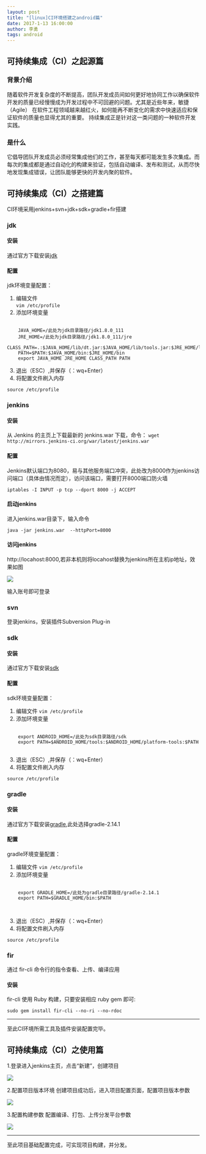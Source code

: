 ```yaml
---
layout: post
title: "[linux]CI环境搭建之android篇"
date: 2017-1-13 16:00:00
author: 李勇
tags: android
---
```



## 可持续集成（CI）之起源篇

### 背景介绍
随着软件开发复杂度的不断提高，团队开发成员间如何更好地协同工作以确保软件开发的质量已经慢慢成为开发过程中不可回避的问题。尤其是近些年来，敏捷（Agile） 在软件工程领域越来越红火，如何能再不断变化的需求中快速适应和保证软件的质量也显得尤其的重要。 持续集成正是针对这一类问题的一种软件开发实践。

### 是什么
它倡导团队开发成员必须经常集成他们的工作，甚至每天都可能发生多次集成。而每次的集成都是通过自动化的构建来验证，包括自动编译、发布和测试，从而尽快地发现集成错误，让团队能够更快的开发内聚的软件。

## 可持续集成（CI）之搭建篇
CI环境采用jenkins+svn+jdk+sdk+gradle+fir搭建

### jdk
#### 安装
通过官方下载安装[jdk](http://java.com/) 
#### 配置
jdk环境变量配置：  
1. 编辑文件  
```vim /etc/profile```  
2. 添加环境变量  

```  

    JAVA_HOME=/此处为jdk目录路径/jdk1.8.0_111    
	JRE_HOME=/此处为jdk目录路径/jdk1.8.0_111/jre  
    CLASS_PATH=.:$JAVA_HOME/lib/dt.jar:$JAVA_HOME/lib/tools.jar:$JRE_HOME/lib  
    PATH=$PATH:$JAVA_HOME/bin:$JRE_HOME/bin  
    export JAVA_HOME JRE_HOME CLASS_PATH PATH  
```    
3. 退出（ESC）,并保存（：wq+Enter）  
4. 将配置文件刷入内存  

```source /etc/profile```

### jenkins
#### 安装
从 Jenkins 的主页上下载最新的 jenkins.war 下载，命令：
```wget http://mirrors.jenkins-ci.org/war/latest/jenkins.war```
#### 配置
Jenkins默认端口为8080，易与其他服务端口冲突，此处改为8000作为jenkins访问端口（具体由情况而定），访问该端口，需要打开8000端口防火墙  

```
iptables -I INPUT -p tcp --dport 8000 -j ACCEPT
```

#### 启动jenkins
进入jenkins.war目录下，输入命令  
```
java -jar jenkins.war  --httpPort=8000
```

#### 访问jenkins
http://locahost:8000,若非本机则将locahost替换为jenkins所在主机ip地址，效果如图

![](/img/post/jenkins_android/jenkins_longin.png)

输入账号即可登录

### svn
登录jenkins，安装插件Subversion Plug-in

### sdk 

#### 安装
通过官方下载安装[sdk](https://developer.android.com/index.html)  

#### 配置
sdk环境变量配置：  
1. 编辑文件 
```vim /etc/profile```  
2. 添加环境变量  
```   

    export ANDROID_HOME=/此处为sdk目录路径/sdk
	export PATH=$ANDROID_HOME/tools:$ANDROID_HOME/platform-tools:$PATH
  
```    
3. 退出（ESC）,并保存（：wq+Enter）  
4. 将配置文件刷入内存  
 
```source /etc/profile```

### gradle

#### 安装
通过官方下载安装[gradle](https://gradle.org/gradle-download/),此处选择gradle-2.14.1

#### 配置
gradle环境变量配置：  
1. 编辑文件 
```vim /etc/profile```  
2. 添加环境变量  
```   

    export GRADLE_HOME=/此处为gradle目录路径/gradle-2.14.1
	export PATH=$GRADLE_HOME/bin:$PATH

  
```    
3. 退出（ESC）,并保存（：wq+Enter）  
4. 将配置文件刷入内存  
 
```source /etc/profile```

### fir
通过 fir-cli 命令行的指令查看、上传、编译应用
#### 安装  
fir-cli 使用 Ruby 构建，只要安装相应 ruby gem 即可:  

```sudo gem install fir-cli --no-ri --no-rdoc```

***
至此CI环境所需工具及插件安装配置完毕。  

## 可持续集成（CI）之使用篇
1.登录进入jenkins主页，点击“新建”，创建项目

![](/img/post/jenkins_android/jenkins_create.png)

2.配置项目版本环境
创建项目成功后，进入项目配置页面，配置项目版本参数

![](/img/post/jenkins_android/jenkins_svn.png)

3.配置构建参数
配置编译、打包、上传分发平台参数

![](/img/post/jenkins_android/jenkins_build.png)

***
至此项目基础配置完成，可实现项目构建，并分发。

